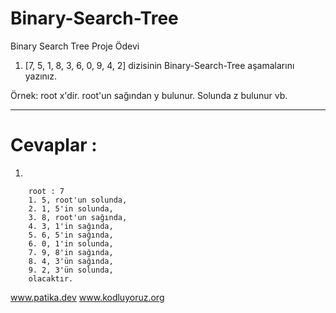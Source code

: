 # Binary-Search-Tree
Binary Search Tree Proje Ödevi

1. [7, 5, 1, 8, 3, 6, 0, 9, 4, 2] dizisinin Binary-Search-Tree aşamalarını yazınız.

Örnek: root x'dir. root'un sağından y bulunur. Solunda z bulunur vb.
********************************************************
# Cevaplar :
1. 

        root : 7
        1. 5, root'un solunda, 
        2. 1, 5'in solunda,
        3. 8, root'un sağında,
        4. 3, 1'in sağında,
        5. 6, 5'in sağında,
        6. 0, 1'in solunda,
        7. 9, 8'in sağında,
        8. 4, 3'ün sağında,
        9. 2, 3'ün solunda,
        olacaktır.
      
  
  
  www.patika.dev
  www.kodluyoruz.org

